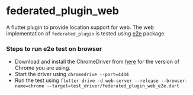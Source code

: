 # federated_plugin_web

A flutter plugin to provide location support for web. The web implementation
of `federated_plugin` is tested using [e2e](https://pub.dev/packages/e2e) package.

### Steps to run e2e test on browser

- Download and install the ChromeDriver from [here](https://chromedriver.chromium.org/downloads)
for the version of Chrome you are using.
- Start the driver using `chromedrive --port=4444`
- Run the test using `flutter drive -d web-server --release --browser-name=chrome --target=test_driver/federated_plugin_web_e2e.dart`

